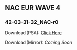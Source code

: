 ## NAC EUR WAVE 4

### 42-03-31-32_NAC-r0
Download (PSA): [Click Here](https://majestic-web.mpsa.com/nas/eu/mjb00/NAC_EU/ovip-int-firmware-version/PSA_ovip-int-firmware-version_42-03-31-32_NAC-r0_NAC_EUR_WAVE4.tar)

Download (Mirror): _Coming Soon_
